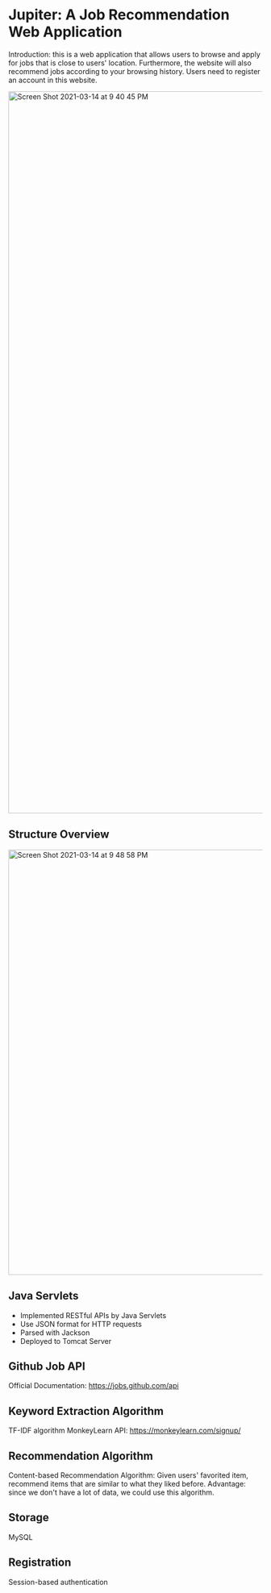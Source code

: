 # Jupiter: A Job Recommendation Web Application
Introduction: this is a web application that allows users to browse and apply for jobs that is close to users' location. Furthermore, the website will also recommend jobs according to your browsing history. Users need to register an account in this website.

<img width="1433" alt="Screen Shot 2021-03-14 at 9 40 45 PM" src="https://user-images.githubusercontent.com/54367563/111096613-f2d44a00-850d-11eb-84b0-cf4604dc3192.png">

## Structure Overview

<img width="844" alt="Screen Shot 2021-03-14 at 9 48 58 PM" src="https://user-images.githubusercontent.com/54367563/111097218-1b107880-850f-11eb-888d-5ab801353c00.png">

## Java Servlets
- Implemented RESTful APIs by Java Servlets
- Use JSON format for HTTP requests
- Parsed with Jackson
- Deployed to Tomcat Server

## Github Job API
Official Documentation: https://jobs.github.com/api

## Keyword Extraction Algorithm
TF-IDF algorithm
MonkeyLearn API: https://monkeylearn.com/signup/

## Recommendation Algorithm
Content-based Recommendation Algorithm: Given users' favorited item, recommend items that are similar to what they liked before.
Advantage: since we don't have a lot of data, we could use this algorithm.

## Storage
MySQL

## Registration
Session-based authentication
